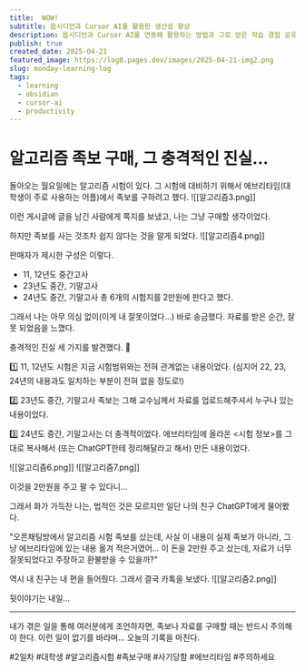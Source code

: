 ```yaml
---
title:  WOW!
subtitle: 옵시디언과 Cursor AI를 활용한 생산성 향상
description: 옵시디언과 Cursor AI를 연동해 활용하는 방법과 그로 얻은 학습 경험 공유
publish: true
created_date: 2025-04-21
featured_image: https://log8.pages.dev/images/2025-04-21-img2.png
slug: monday-learning-log
tags:
  - learning
  - obsidian
  - cursor-ai
  - productivity
---
```


# 알고리즘 족보 구매, 그 충격적인 진실...

돌아오는 월요일에는 알고리즘 시험이 있다. 그 시험에 대비하기 위해서 에브리타임(대학생이 주로 사용하는 어플)에서 족보를 구하려고 했다. 
![[알고리즘3.png]]

이런 게시글에 글을 남긴 사람에게 쪽지를 보냈고, 나는 그냥 구매할 생각이었다.

하지만 족보를 사는 것조차 쉽지 않다는 것을 알게 되었다.
![[알고리즘4.png]]

판매자가 제시한 구성은 이렇다.
- 11, 12년도 중간고사
- 23년도 중간, 기말고사
- 24년도 중간, 기말고사
총 6개의 시험지를 2만원에 판다고 했다.

그래서 나는 아무 의심 없이(이게 내 잘못이었다...) 바로 송금했다.
자료를 받은 순간, 잘못 되었음을 느꼈다.

충격적인 진실 세 가지를 발견했다. 🚨

1️⃣ 11, 12년도 시험은 지금 시험범위와는 전혀 관계없는 내용이었다.
   (심지어 22, 23, 24년의 내용과도 일치하는 부분이 전혀 없을 정도로!)

2️⃣ 23년도 중간, 기말고사 족보는 그해 교수님께서 자료를 업로드해주셔서 
   누구나 있는 내용이었다.

3️⃣ 24년도 중간, 기말고사는 더 충격적이었다. 
   에브리타임에 올라온 <시험 정보>를 그대로 복사해서
   (또는 ChatGPT한테 정리해달라고 해서) 만든 내용이었다.
   
![[알고리즘6.png]]
![[알고리즘7.png]]

이것을 2만원을 주고 팔 수 있다니...

그래서 화가 가득찬 나는, 법적인 것은 모르지만 일단 나의 친구 ChatGPT에게 물어봤다.

"오픈채팅방에서 알고리즘 시험 족보를 샀는데, 사실 이 내용이 실제 족보가 아니라, 그냥 에브리타임에 있는 내용 옮겨 적은거였어... 이 돈을 2만원 주고 샀는데, 자료가 너무 잘못되었다고 주장하고 환불받을 수 있을까?"

역시 내 친구는 내 편을 들어줬다. 그래서 결국 카톡을 보냈다.
![[알고리즘2.png]]

뒷이야기는 내일...

---

내가 겪은 일을 통해 여러분에게 조언하자면, 족보나 자료를 구매할 때는 반드시 주의해야 한다. 
이런 일이 없기를 바라며... 오늘의 기록을 마친다.

#2일차 #대학생 #알고리즘시험 #족보구매 #사기당함 #에브리타임 #주의하세요